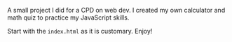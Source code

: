 A small project I did for a CPD on web dev. I created my own calculator and math quiz to practice my JavaScript skills.

Start with the `index.html` as it is customary. Enjoy!
